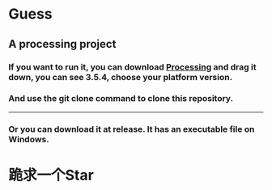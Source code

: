 # Guess
## A processing project
### If you want to run it, you can download <a href="https://processing.org/download">Processing</a> and drag it down, you can see 3.5.4, choose your platform version.
### And use the git clone command to clone this repository.
-------------------------------------------------------------------------
### Or you can download it at release. It has an executable file on Windows.
# 跪求一个Star
